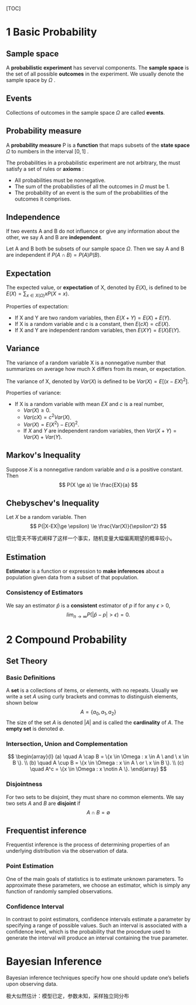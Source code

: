 <!--
.. title: See theory
.. slug: see-theory
.. date: 2020-04-19 20:41:53 UTC+08:00
.. tags: math, probabilities 
.. category: mathematics
.. link: 
.. description: 
.. type: text 
.. has_math: true
-->

[TOC]

# 1 Basic Probability

## Sample space

A **probabilistic experiment** has severval components. The **sample space** is the set of all possible **outcomes** in the experiment. We usually denote the sample space by $\Omega$ .

## Events

Collections of outcomes in the sample space $\Omega$ are called **events**.

## Probability measure

A **probability measure** P is a **function** that maps subsets of the **state space** $\Omega$ to numbers in the interval $[0,1]$ . 

The probabilities in a probabilistic experiment are not arbitrary, the must satisfy a set of rules or **axioms** :

- All probabilities must be nonnegative.
- The sum of the probabilisties of all the outcomes in $\Omega$ must be 1.
- The probability of an event is the sum of the probabilities of the outcomes it comprises.

<!-- TEASER_END -->

## Independence

If two events A and B do not influence or give any information about the other, we say A and B are **independent**.

Let A and B both be subsets of our sample space $\Omega$. Then we say A and B are independent if $P(A \cap B)=P(A)P(B)$.

## Expectation

The expected value, or **expectation** of X, denoted by $E(X)$, is defined to be $E(X) = \sum_{x \in X(\Omega)}{xP(X=x)}$.

Properties of expectation:

- If X and Y are two random variables, then $E(X+Y) = E(X)+E(Y)$.
- If X is a random variable and c is a constant, then $E(cX) = cE(X)$.
- If X and Y are independent random variables, then $E(XY) = E(X)E(Y)$.

## Variance

The variance of a random variable X is a nonnegative number that summarizes on average how much X differs from its mean, or expectation.

The variance of X, denoted by $Var(X)$ is defined to be $Var(X)=E[(x-EX)^2]$.

Properties of variance:

- If X is a random variable with mean $EX$ and $c$ is a real number,
  - $Var(X) \ge 0$.
  - $Var(cX) = c^2Var(X)$.
  - $Var(X) = E(X^2)-E(X)^2$.
  - If $X$ and $Y$ are independent random variables, then $Var(X+Y) = Var(X) + Var(Y)$.

## Markov's Inequality

Suppose $X$ is a nonnegative random variable and $a$ is a positive constant. Then
$$
P(X \ge a) \le \frac{EX}{a}
$$

## Chebyschev's Inequality

Let $X$ be a random variable. Then
$$
P(|X-EX|\ge \epsilon) \le \frac{Var(X)}{\epsilon^2}
$$

切比雪夫不等式阐释了这样一个事实，随机变量大幅偏离期望的概率较小。

## Estimation

**Estimator** is a function or expression to **make inferences** about a population given data from a subset of that population.

### Consistency of Estimators

We say an estimator $\hat{p}$ is  a **consistent** estimator of $p$ if for any $\epsilon >0$, 
$$
lim_{n \to \infty}P(|\hat{p}-p|>\epsilon)=0.
$$

# 2 Compound Probability

## Set Theory

### Basic Definitions

A **set** is a collections of items, or elements, with no repeats. Usually we write a set $A$ using curly brackets and commas to distinguish elements, shown below
$$
A = \{a_0, a_1, a_2\}
$$
The size of the set $A$ is denoted $|A|$ and is called the **cardinality** of $A$. The **empty set** is denoted $\emptyset$.

### Intersection, Union and Complementation

$$
\begin{array}{l}
(a) \quad A \cap B = \{x \in \Omega : x \in A \ and \  x \in B \}. \\
(b) \quad A \cup B = \{x \in \Omega : x \in A \ or \ x \in B \}. \\
(c) \quad A^c = \{x \in \Omega : x \notin A \}.
\end{array}
$$

### Disjointness

For two sets to be disjoint, they must share no common elements. We say two sets $A$ and $B$ are **disjoint** if 
$$
A \cap B = \emptyset
$$

## Frequentist inference

Frequentist inference is the process of determining properties of an underlying distribution via the observation of data.

### Point Estimation

One of the main goals of statistics is to estimate unknown parameters. To approximate these parameters, we choose an estimator, which is simply any function of randomly sampled observations.

### Confidence Interval

In contrast to point estimators, confidence intervals estimate a parameter by specifying a range of possible values. Such an interval is associated with a confidence level, which is the probability that the procedure used to generate the interval will produce an interval containing the true parameter.

# Bayesian Inference

Bayesian inference techniques specify how one should update one’s beliefs upon observing data.

极大似然估计：模型已定，参数未知，采样独立同分布